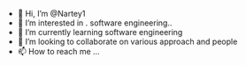 - 👋 Hi, I’m @Nartey1
- 👀 I’m interested in . software engineering..
- 🌱 I’m currently learning software engineering
- 💞️ I’m looking to collaborate on various approach and people
- 📫 How to reach me ...

<!---
Nartey1/Nartey1 is a ✨ special ✨ repository because its `README.md` (this file) appears on your GitHub profile.
You can click the Preview link to take a look at your changes.
--->
